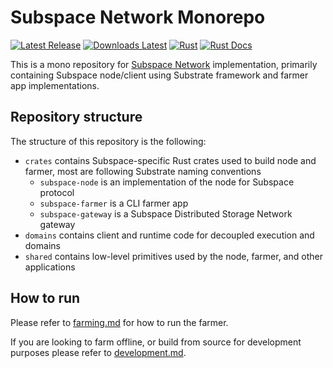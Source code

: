# Subspace Network Monorepo

[![Latest Release](https://img.shields.io/github/v/release/autonomys/subspace?display_name=tag&style=flat-square)](https://github.com/autonomys/subspace/releases)
[![Downloads Latest](https://img.shields.io/github/downloads/autonomys/subspace/latest/total?style=flat-square)](https://github.com/autonomys/subspace/releases/latest)
[![Rust](https://github.com/autonomys/subspace/actions/workflows/rust.yml/badge.svg)](https://github.com/autonomys/subspace/actions/workflows/rust.yml)
[![Rust Docs](https://img.shields.io/github/actions/workflow/status/autonomys/subspace/rustdoc.yml?branch=main)](https://autonomys.github.io/subspace)

This is a mono repository for [Subspace Network](https://subspace.network/) implementation, primarily containing
Subspace node/client using Substrate framework and farmer app implementations.

## Repository structure

The structure of this repository is the following:

- `crates` contains Subspace-specific Rust crates used to build node and farmer, most are following Substrate naming conventions
  - `subspace-node` is an implementation of the node for Subspace protocol
  - `subspace-farmer` is a CLI farmer app
  - `subspace-gateway` is a Subspace Distributed Storage Network gateway
- `domains` contains client and runtime code for decoupled execution and domains
- `shared` contains low-level primitives used by the node, farmer, and other applications

## How to run

Please refer to [farming.md](/docs/farming.md) for how to run the farmer.

If you are looking to farm offline, or build from source for development purposes please refer to [development.md](/docs/development.md).
